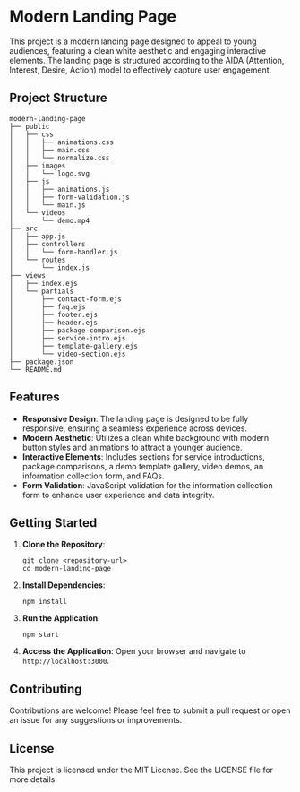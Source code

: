 # Modern Landing Page

This project is a modern landing page designed to appeal to young audiences, featuring a clean white aesthetic and engaging interactive elements. The landing page is structured according to the AIDA (Attention, Interest, Desire, Action) model to effectively capture user engagement.

## Project Structure

```
modern-landing-page
├── public
│   ├── css
│   │   ├── animations.css
│   │   ├── main.css
│   │   └── normalize.css
│   ├── images
│   │   └── logo.svg
│   ├── js
│   │   ├── animations.js
│   │   ├── form-validation.js
│   │   └── main.js
│   └── videos
│       └── demo.mp4
├── src
│   ├── app.js
│   ├── controllers
│   │   └── form-handler.js
│   └── routes
│       └── index.js
├── views
│   ├── index.ejs
│   └── partials
│       ├── contact-form.ejs
│       ├── faq.ejs
│       ├── footer.ejs
│       ├── header.ejs
│       ├── package-comparison.ejs
│       ├── service-intro.ejs
│       ├── template-gallery.ejs
│       └── video-section.ejs
├── package.json
└── README.md
```

## Features

- **Responsive Design**: The landing page is designed to be fully responsive, ensuring a seamless experience across devices.
- **Modern Aesthetic**: Utilizes a clean white background with modern button styles and animations to attract a younger audience.
- **Interactive Elements**: Includes sections for service introductions, package comparisons, a demo template gallery, video demos, an information collection form, and FAQs.
- **Form Validation**: JavaScript validation for the information collection form to enhance user experience and data integrity.

## Getting Started

1. **Clone the Repository**:
   ```
   git clone <repository-url>
   cd modern-landing-page
   ```

2. **Install Dependencies**:
   ```
   npm install
   ```

3. **Run the Application**:
   ```
   npm start
   ```

4. **Access the Application**:
   Open your browser and navigate to `http://localhost:3000`.

## Contributing

Contributions are welcome! Please feel free to submit a pull request or open an issue for any suggestions or improvements.

## License

This project is licensed under the MIT License. See the LICENSE file for more details.